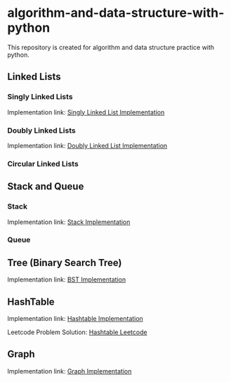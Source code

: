 # algorithm-and-data-structure-with-python
This repository is created for algorithm and data structure practice with python. 

## Linked Lists

### Singly Linked Lists
Implementation link: [Singly Linked List Implementation](./Linked%20Lists/Singly%20Linked%20Lists/app.py)

### Doubly Linked Lists
Implementation link: [Doubly Linked List Implementation](./Linked%20Lists/Doubly%20Linked%20Lists/app.py)

### Circular Linked Lists

## Stack and Queue
### Stack
Implementation link: [Stack Implementation](./Stack%20and%20Queue/Stack/app.py)

### Queue


## Tree (Binary Search Tree)
Implementation link: [BST Implementation](./Tree/Binary%20Search%20Tree/app.py)

## HashTable
Implementation link: [Hashtable Implementation](./HashMaps/HT-Constructor.py)

Leetcode Problem Solution: [Hashtable Leetcode](./HashMaps/HT-Leetcode.py)

## Graph 
Implementation link: [Graph Implementation](./Graph/app.py)
